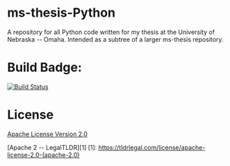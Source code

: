 # ms-thesis-Python
A repository for all Python code written for my thesis at the University of Nebraska -- Omaha. Intended as a subtree of a larger ms-thesis repository.

# Build Badge:
[![Build Status](https://travis-ci.org/RHagenson/ms-thesis-Python.svg?branch=master)](https://travis-ci.org/RHagenson/ms-thesis-Python)

# License
[Apache License Version 2.0](./LICENSE)

<!-- Use of implicit link to escape () characters -->
[Apache 2 -- LegalTLDR][1]
[1]: https://tldrlegal.com/license/apache-license-2.0-(apache-2.0)
